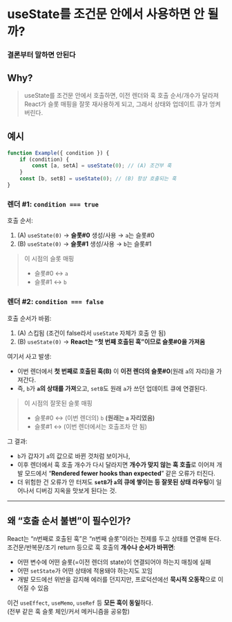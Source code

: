 # useState를 조건문 안에서 사용하면 안 될까?

### 결론부터 말하면 안된다

## Why?

> useState를 조건문 안에서 호출하면, 이전 렌더와 훅 호출 순서/개수가 달라져  
> React가 슬롯 매핑을 잘못 재사용하게 되고, 그래서 상태와 업데이트 큐가 엉켜버린다.

## 예시

```javascript
function Example({ condition }) {
    if (condition) {
        const [a, setA] = useState(0); // (A) 조건부 훅
    }
    const [b, setB] = useState(0); // (B) 항상 호출되는 훅
}
```

### 렌더 #1: `condition === true`

호출 순서:

1. (A) `useState(0)` → **슬롯#0** 생성/사용 → `a`는 슬롯#0
2. (B) `useState(0)` → **슬롯#1** 생성/사용 → `b`는 슬롯#1

> 이 시점의 슬롯 매핑
>
> -   슬롯#0 ↔ `a`
> -   슬롯#1 ↔ `b`

### 렌더 #2: `condition === false`

호출 순서가 바뀜:

1. (A) 스킵됨 (조건이 false라서 `useState` 자체가 호출 안 됨)
2. (B) `useState(0)` → **React는 “첫 번째 호출된 훅”이므로 슬롯#0을 가져옴**

여기서 사고 발생:

-   이번 렌더에서 **첫 번째로 호출된 훅(B)** 이 **이전 렌더의 슬롯#0**(원래 `a`의 자리)을 가져간다.
-   즉, `b`가 **`a`의 상태를 가져**오고, `setB`도 원래 `a`가 쓰던 업데이트 큐에 연결된다.

> 이 시점의 잘못된 슬롯 매핑
>
> -   슬롯#0 ↔ (이번 렌더의) `b` **(원래는 `a` 자리였음)**
> -   슬롯#1 ↔ (이번 렌더에서는 호출조차 안 됨)

그 결과:

-   `b`가 갑자기 `a`의 값으로 바뀐 것처럼 보이거나,
-   이후 렌더에서 훅 호출 개수가 다시 달라지면 **개수가 맞지 않는 훅 호출**로 이어져 개발 모드에서
    “**Rendered fewer hooks than expected**” 같은 오류가 터진다.
-   더 위험한 건 오류가 안 터져도 **`setB`가 `a`의 큐에 쌓이는 등 잘못된 상태 라우팅**이 일어나서 디버깅 지옥을 맛보게 된다는 것.

---

## 왜 “호출 순서 불변”이 필수인가?

React는 “n번째로 호출된 훅”은 “n번째 슬롯”이라는 전제를 두고 상태를 연결해 둔다.
조건문/반복문/조기 return 등으로 훅 호출의 **개수나 순서가 바뀌면**:

-   어떤 변수에 어떤 슬롯(=이전 렌더의 state)이 연결되어야 하는지 매칭에 실패
-   어떤 `setState`가 어떤 상태에 적용돼야 하는지도 꼬임
-   개발 모드에선 위반을 감지해 에러를 던지지만, 프로덕션에선 **묵시적 오동작**으로 이어질 수 있음

이건 `useEffect`, `useMemo`, `useRef` 등 **모든 훅이 동일**하다.  
(전부 같은 훅 슬롯 체인/커서 메커니즘을 공유함)
